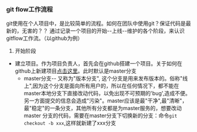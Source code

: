 ### git flow工作流程
git使用在个人项目中，是比较简单的流程。如何在团队中使用git？保证代码是最新的，无害的？？
通过记录一个项目的开始--上线--维护的各个阶段，来认识gitflow工作流。（以github为例）
1. 开始阶段
- 建立项目。作为项目负责人，首先会在github搭建一个项目。关于如何在github上新建项目[点击这里]()。此时默认是master分支
    - master分支-- 又称为"版本分支", 这个分支是用来发布版本的。俗称"线上",因为这个分支是面向所有用户的，所以在任何情况下，都不能在master本地分支下直接改动代码，以免出现不可预期的'bug',造成不便。另一方面提交的信息会造成"污染"。master应该是最"干净",最"清晰"，最"稳定"的一条分支，其他所有分支都是为master服务的，想要改动master
    分支的代码，需要在master分支下切换新的分支：命令`git checkout -b xxx`,这样就新建了xxx分支